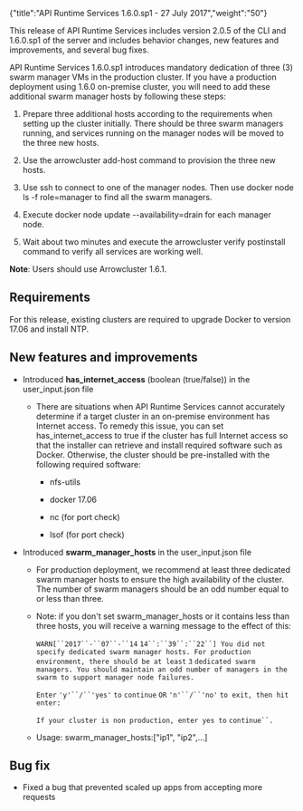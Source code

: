 {"title":"API Runtime Services 1.6.0.sp1 - 27 July 2017","weight":"50"}

This release of API Runtime Services includes version 2.0.5 of the CLI and 1.6.0.sp1 of the server and includes behavior changes, new features and improvements, and several bug fixes.

API Runtime Services 1.6.0.sp1 introduces mandatory dedication of three (3) swarm manager VMs in the production cluster. If you have a production deployment using 1.6.0 on-premise cluster, you will need to add these additional swarm manager hosts by following these steps:

1. Prepare three additional hosts according to the requirements when setting up the cluster initially. There should be three swarm managers running, and services running on the manager nodes will be moved to the three new hosts.

2. Use the arrowcluster add-host command to provision the three new hosts.

3. Use ssh to connect to one of the manager nodes. Then use docker node ls -f role=manager to find all the swarm managers.

4. Execute docker node update <node-id> --availability=drain for each manager node.

5. Wait about two minutes and execute the arrowcluster verify postinstall command to verify all services are working well.


**Note**: Users should use Arrowcluster 1.6.1.

## Requirements

For this release, existing clusters are required to upgrade Docker to version 17.06 and install NTP.

## New features and improvements

* Introduced **has\_internet\_access** (boolean (true/false)) in the user\_input.json file

  * There are situations when API Runtime Services cannot accurately determine if a target cluster in an on-premise environment has Internet access. To remedy this issue, you can set has\_internet\_access to true if the cluster has full Internet access so that the installer can retrieve and install required software such as Docker. Otherwise, the cluster should be pre-installed with the following required software:

    * nfs-utils

    * docker 17.06

    * nc (for port check)

    * lsof (for port check)

* Introduced **swarm\_manager\_hosts** in the user\_input.json file

  * For production deployment, we recommend at least three dedicated swarm manager hosts to ensure the high availability of the cluster. The number of swarm managers should be an odd number equal to or less than three.

  * Note: if you don't set swarm\_manager\_hosts or it contains less than three hosts, you will receive a warning message to the effect of this:

    `WARN[``2017``-``07``-``14`  `14``:``39``:``22``] You did not specify dedicated swarm manager hosts. For production environment, there should be at least` `3` `dedicated swarm managers. You should maintain an odd number of managers in the swarm to support manager node failures.`

    `Enter` `'y'``/``'yes'` `to` `continue` `OR` `'n'``/``'no'` `to exit, then hit enter:`

    `If your cluster is non production, enter yes to` `continue``.`

  * Usage: swarm\_manager\_hosts:\["ip1", "ip2",...\]


## Bug fix

* Fixed a bug that prevented scaled up apps from accepting more requests
